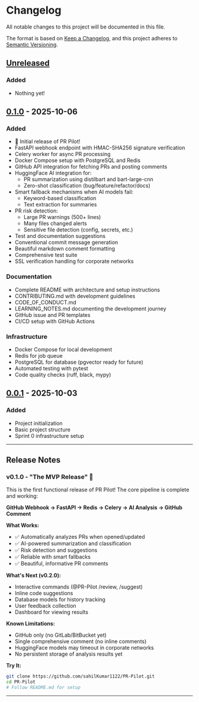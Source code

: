 # Changelog

All notable changes to this project will be documented in this file.

The format is based on [Keep a Changelog](https://keepachangelog.com/en/1.0.0/),
and this project adheres to [Semantic Versioning](https://semver.org/spec/v2.0.0.html).

## [Unreleased]

### Added
- Nothing yet!

## [0.1.0] - 2025-10-06

### Added
- 🎉 Initial release of PR Pilot!
- FastAPI webhook endpoint with HMAC-SHA256 signature verification
- Celery worker for async PR processing
- Docker Compose setup with PostgreSQL and Redis
- GitHub API integration for fetching PRs and posting comments
- HuggingFace AI integration for:
  - PR summarization using distilbart and bart-large-cnn
  - Zero-shot classification (bug/feature/refactor/docs)
- Smart fallback mechanisms when AI models fail:
  - Keyword-based classification
  - Text extraction for summaries
- PR risk detection:
  - Large PR warnings (500+ lines)
  - Many files changed alerts
  - Sensitive file detection (config, secrets, etc.)
- Test and documentation suggestions
- Conventional commit message generation
- Beautiful markdown comment formatting
- Comprehensive test suite
- SSL verification handling for corporate networks

### Documentation
- Complete README with architecture and setup instructions
- CONTRIBUTING.md with development guidelines
- CODE_OF_CONDUCT.md
- LEARNING_NOTES.md documenting the development journey
- GitHub issue and PR templates
- CI/CD setup with GitHub Actions

### Infrastructure
- Docker Compose for local development
- Redis for job queue
- PostgreSQL for database (pgvector ready for future)
- Automated testing with pytest
- Code quality checks (ruff, black, mypy)

## [0.0.1] - 2025-10-03

### Added
- Project initialization
- Basic project structure
- Sprint 0 infrastructure setup

---

## Release Notes

### v0.1.0 - "The MVP Release" 🚀

This is the first functional release of PR Pilot! The core pipeline is complete and working:

**GitHub Webhook → FastAPI → Redis → Celery → AI Analysis → GitHub Comment**

**What Works:**
- ✅ Automatically analyzes PRs when opened/updated
- ✅ AI-powered summarization and classification
- ✅ Risk detection and suggestions
- ✅ Reliable with smart fallbacks
- ✅ Beautiful, informative PR comments

**What's Next (v0.2.0):**
- Interactive commands (@PR-Pilot /review, /suggest)
- Inline code suggestions
- Database models for history tracking
- User feedback collection
- Dashboard for viewing results

**Known Limitations:**
- GitHub only (no GitLab/BitBucket yet)
- Single comprehensive comment (no inline comments)
- HuggingFace models may timeout in corporate networks
- No persistent storage of analysis results yet

**Try It:**
```bash
git clone https://github.com/sahilKumar1122/PR-Pilot.git
cd PR-Pilot
# Follow README.md for setup
```

---

[Unreleased]: https://github.com/sahilKumar1122/PR-Pilot/compare/v0.1.0...HEAD
[0.1.0]: https://github.com/sahilKumar1122/PR-Pilot/releases/tag/v0.1.0
[0.0.1]: https://github.com/sahilKumar1122/PR-Pilot/releases/tag/v0.0.1

